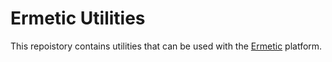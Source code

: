 # Ermetic Utilities

This repoistory contains utilities that can be used with the [Ermetic](https://www.ermetic.com) platform.